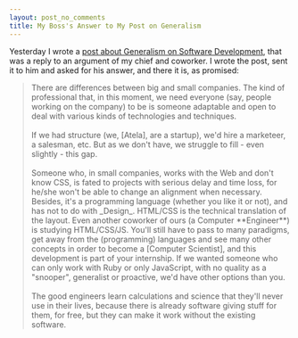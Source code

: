 ```yaml
---
layout: post_no_comments
title: My Boss's Answer to My Post on Generalism
---
```


<span class="drops">Y</span>esterday I wrote a [post about Generalism on Software Development], that was a reply to an argument of my chief and coworker. I wrote the post, sent it to him and asked for his answer, and there it is, as promised:

<blockquote>
  There are differences between big and small companies. The kind of professional that, in this moment, we need everyone (say, people working on the company) to be is someone adaptable and open to deal with various kinds of technologies and techniques.

  <br/>
  <br/>
  If we had structure (we, [Atela], are a startup), we'd hire a marketeer, a salesman, etc. But as we don't have, we struggle to fill - even slightly - this gap.

  <br/>
  <br/>
  Someone who, in small companies, works with the Web and don't know CSS, is fated to projects with serious delay and time loss, for he/she won't be able to change an alignment when necessary. Besides, it's a programming language (whether you like it or not), and has not to do with _Design_. HTML/CSS is the technical translation of the layout. Even another coworker of ours (a Computer **Engineer**) is studying HTML/CSS/JS. You'll still have to pass to many paradigms, get away from the (programming) languages and see many other concepts in order to become a [Computer Scientist], and this development is part of your internship. If we wanted someone who can only work with Ruby or only JavaScript, with no quality as a "snooper", generalist or proactive, we'd have other options than you.

  <br/>
  <br/>
  The good engineers learn calculations and science that they'll never use in their lives, because there is already software giving stuff for them, for free, but they can make it work without the existing software.
</blockquote>

[Computer Scientist]:/now-at-the-university
[Atela]: http://atela.com.br
[post about Generalism on Software Development]:/on-software-and-generalism